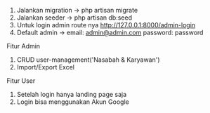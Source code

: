 1. Jalankan migration -> php artisan migrate
2. Jalankan seeder -> php artisan db:seed
3. Untuk login admin route nya http://127.0.0.1:8000/admin-login
4. Default admin -> email: admin@admin.com password: password

Fitur Admin
1. CRUD user-management('Nasabah & Karyawan')
2. Import/Export Excel

Fitur User
1. Setelah login hanya landing page saja
2. Login bisa menggunakan Akun Google
